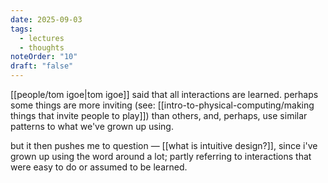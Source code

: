 ```yaml
---
date: 2025-09-03
tags:
  - lectures
  - thoughts
noteOrder: "10"
draft: "false"
---
```

[[people/tom igoe|tom igoe]] said that all interactions are learned. perhaps some things are more inviting (see: [[intro-to-physical-computing/making things that invite people to play]]) than others, and, perhaps, use similar patterns to what we've grown up using. 

but it then pushes me to question — [[what is intuitive design?]], since i've grown up using the word around a lot; partly referring to interactions that were easy to do or assumed to be learned. 